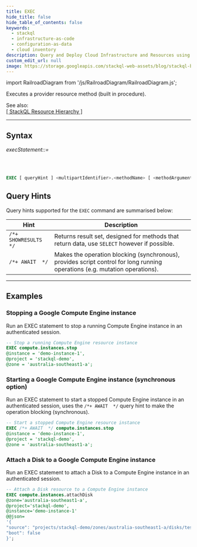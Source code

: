 ```yaml
---
title: EXEC
hide_title: false
hide_table_of_contents: false
keywords:
  - stackql
  - infrastructure-as-code
  - configuration-as-data
  - cloud inventory
description: Query and Deploy Cloud Infrastructure and Resources using SQL
custom_edit_url: null
image: https://storage.googleapis.com/stackql-web-assets/blog/stackql-blog-post-featured-image.png
---
```

import RailroadDiagram from '/js/RailroadDiagram/RailroadDiagram.js';

Executes a provider resource method (built in procedure).  

See also:  
[[ StackQL Resource Hierarchy ]](/docs/getting-started/resource-hierarchy)

* * * 

## Syntax

*execStatement::=*

<RailroadDiagram 
type="exec"
/>

&nbsp;  
&nbsp;

```sql
EXEC [ queryHint ] <multipartIdentifier>.<methodName> [ <methodArguments> ];
```

## Query Hints

Query hints supported for the `EXEC` command are summarised below:  

| Hint                 | Description                                                                                                                 |
|----------------------|-----------------------------------------------------------------------------------------------------------------------------|
| `/*+ SHOWRESULTS */` | Returns result set, designed for methods that return data, use `SELECT` however if possible.                                |
| `/*+ AWAIT  */`      | Makes the operation blocking (synchronous), provides script control for long running operations (e.g. mutation operations). |

* * *

## Examples

### Stopping a Google Compute Engine instance
Run an EXEC statement to stop a running Compute Engine instance in an authenticated session.

```sql
-- Stop a running Compute Engine resource instance
EXEC compute.instances.stop 
@instance = 'demo-instance-1', 
@project = 'stackql-demo', 
@zone = 'australia-southeast1-a';
```

### Starting a Google Compute Engine instance (synchronous option)
Run an EXEC statement to start a stopped Compute Engine instance in an authenticated session, uses the `/*+ AWAIT  */` query hint to make the operation blocking (synchronous).

```sql
-- Start a stopped Compute Engine resource instance
EXEC /*+ AWAIT  */ compute.instances.stop 
@instance = 'demo-instance-1', 
@project = 'stackql-demo', 
@zone = 'australia-southeast1-a';
```

### Attach a Disk to a Google Compute Engine instance
Run an EXEC statement to attach a Disk to a Compute Engine instance in an authenticated session.

```sql
-- Attach a Disk resource to a Compute Engine instance
EXEC compute.instances.attachDisk 
@zone='australia-southeast1-a', 
@project='stackql-demo', 
@instance='demo-instance-1' 
@@json=
'{
"source": "projects/stackql-demo/zones/australia-southeast1-a/disks/test10gbdisk2", 
"boot": false 
}';
```
